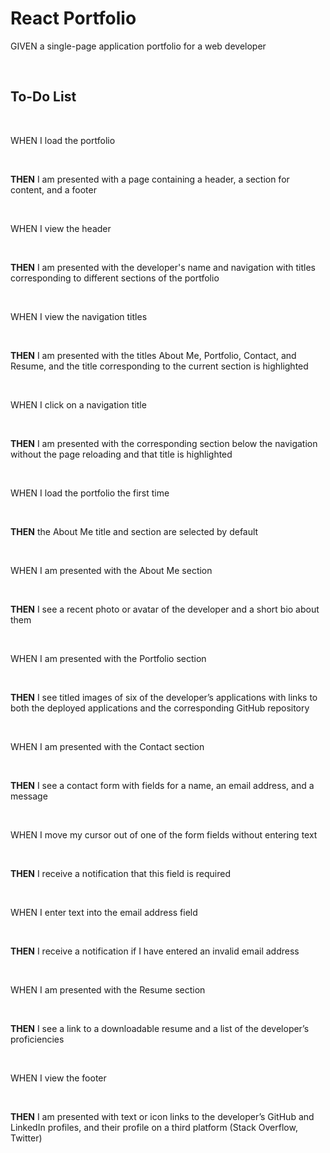 # React Portfolio

GIVEN a single-page application portfolio for a web developer

<br>

## To-Do List

<br>

WHEN I load the portfolio

<br>

**THEN** I am presented with a page containing a header, a section for content, and a footer

<br>

WHEN I view the header

<br>

**THEN** I am presented with the developer's name and navigation with titles corresponding to different sections of the portfolio

<br>

WHEN I view the navigation titles

<br>

**THEN** I am presented with the titles About Me, Portfolio, Contact, and Resume, and the title corresponding to the current section is highlighted

<br>

WHEN I click on a navigation title

<br>

**THEN** I am presented with the corresponding section below the navigation without the page reloading and that title is highlighted

<br>

WHEN I load the portfolio the first time

<br>

**THEN** the About Me title and section are selected by default

<br>

WHEN I am presented with the About Me section

<br>

**THEN** I see a recent photo or avatar of the developer and a short bio about them

<br>

WHEN I am presented with the Portfolio section

<br>

**THEN** I see titled images of six of the developer’s applications with links to both the deployed applications and the corresponding GitHub repository

<br>

WHEN I am presented with the Contact section

<br>

**THEN** I see a contact form with fields for a name, an email address, and a message

<br>

WHEN I move my cursor out of one of the form fields without entering text

<br>

**THEN** I receive a notification that this field is required

<br>

WHEN I enter text into the email address field

<br>

**THEN** I receive a notification if I have entered an invalid email address

<br>

WHEN I am presented with the Resume section

<br>

**THEN** I see a link to a downloadable resume and a list of the developer’s proficiencies

<br>

WHEN I view the footer

<br>

**THEN** I am presented with text or icon links to the developer’s GitHub and LinkedIn profiles, and their profile on a third platform (Stack Overflow, Twitter)
